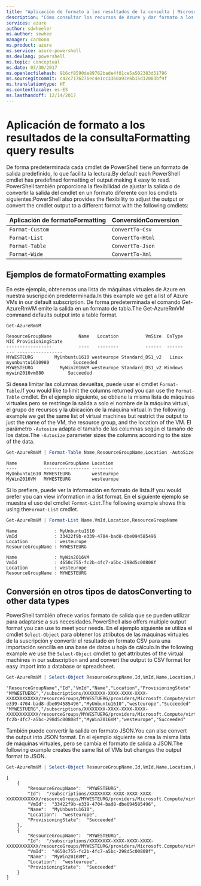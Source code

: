 ```yaml
---
title: "Aplicación de formato a los resultados de la consulta | Microsoft Docs"
description: "Cómo consultar los recursos de Azure y dar formato a los resultados."
services: azure
author: sdwheeler
ms.author: sewhee
manager: carmonm
ms.product: azure
ms.service: azure-powershell
ms.devlang: powershell
ms.topic: conceptual
ms.date: 03/30/2017
ms.openlocfilehash: 916cf8590de89762bade4f01ce5a502383d51796
ms.sourcegitcommit: c42c7176276ec4e1cc3360a93e6b15d32083bf9f
ms.translationtype: HT
ms.contentlocale: es-ES
ms.lasthandoff: 12/14/2017
---
```

# <a name="formatting-query-results"></a><span data-ttu-id="0e97d-103">Aplicación de formato a los resultados de la consulta</span><span class="sxs-lookup"><span data-stu-id="0e97d-103">Formatting query results</span></span>

<span data-ttu-id="0e97d-104">De forma predeterminada cada cmdlet de PowerShell tiene un formato de salida predefinido, lo que facilita la lectura.</span><span class="sxs-lookup"><span data-stu-id="0e97d-104">By default each PowerShell cmdlet has predefined formatting of output making it easy to read.</span></span>  <span data-ttu-id="0e97d-105">PowerShell también proporciona la flexibilidad de ajustar la salida o de convertir la salida del cmdlet en un formato diferente con los cmdlets siguientes:</span><span class="sxs-lookup"><span data-stu-id="0e97d-105">PowerShell also provides the flexibility to adjust the output or convert the cmdlet output to a different format with the following cmdlets:</span></span>

| <span data-ttu-id="0e97d-106">Aplicación de formato</span><span class="sxs-lookup"><span data-stu-id="0e97d-106">Formatting</span></span>      | <span data-ttu-id="0e97d-107">Conversión</span><span class="sxs-lookup"><span data-stu-id="0e97d-107">Conversion</span></span>       |
|-----------------|------------------|
| `Format-Custom` | `ConvertTo-Csv`  |
| `Format-List`   | `ConvertTo-Html` |
| `Format-Table`  | `ConvertTo-Json` |
| `Format-Wide`   | `ConvertTo-Xml`  |

## <a name="formatting-examples"></a><span data-ttu-id="0e97d-108">Ejemplos de formato</span><span class="sxs-lookup"><span data-stu-id="0e97d-108">Formatting examples</span></span>

<span data-ttu-id="0e97d-109">En este ejemplo, obtenemos una lista de máquinas virtuales de Azure en nuestra suscripción predeterminada.</span><span class="sxs-lookup"><span data-stu-id="0e97d-109">In this example we get a list of Azure VMs in our default subscription.</span></span>  <span data-ttu-id="0e97d-110">De forma predeterminada el comando Get-AzureRmVM emite la salida en un formato de tabla.</span><span class="sxs-lookup"><span data-stu-id="0e97d-110">The Get-AzureRmVM command defaults output into a table format.</span></span>

```powershell
Get-AzureRmVM
```

```
ResourceGroupName          Name   Location          VmSize  OsType              NIC ProvisioningState
-----------------          ----   --------          ------  ------              --- -----------------
MYWESTEURG        MyUnbuntu1610 westeurope Standard_DS1_v2   Linux myunbuntu1610980         Succeeded
MYWESTEURG          MyWin2016VM westeurope Standard_DS1_v2 Windows   mywin2016vm880         Succeeded
```

<span data-ttu-id="0e97d-111">Si desea limitar las columnas devueltas, puede usar el cmdlet `Format-Table`.</span><span class="sxs-lookup"><span data-stu-id="0e97d-111">If you would like to limit the columns returned you can use the `Format-Table` cmdlet.</span></span> <span data-ttu-id="0e97d-112">En el ejemplo siguiente, se obtiene la misma lista de máquinas virtuales pero se restringe la salida a solo el nombre de la máquina virtual, el grupo de recursos y la ubicación de la máquina virtual.</span><span class="sxs-lookup"><span data-stu-id="0e97d-112">In the following example we get the same list of virtual machines but restrict the output to just the name of the VM, the resource group, and the location of the VM.</span></span>  <span data-ttu-id="0e97d-113">El parámetro `-Autosize` adapta el tamaño de las columnas según el tamaño de los datos.</span><span class="sxs-lookup"><span data-stu-id="0e97d-113">The `-Autosize` parameter sizes the columns according to the size of the data.</span></span>

```powershell
Get-AzureRmVM | Format-Table Name,ResourceGroupName,Location -AutoSize
```

```
Name          ResourceGroupName Location
----          ----------------- --------
MyUnbuntu1610 MYWESTEURG        westeurope
MyWin2016VM   MYWESTEURG        westeurope
```

<span data-ttu-id="0e97d-114">Si lo prefiere, puede ver la información en formato de lista.</span><span class="sxs-lookup"><span data-stu-id="0e97d-114">If you would prefer you can view information in a list format.</span></span> <span data-ttu-id="0e97d-115">En el siguiente ejemplo se muestra el uso del cmdlet `Format-List`.</span><span class="sxs-lookup"><span data-stu-id="0e97d-115">The following example shows this using the`Format-List` cmdlet.</span></span>

```powershell
Get-AzureRmVM | Format-List Name,VmId,Location,ResourceGroupName
```

```
Name              : MyUnbuntu1610
VmId              : 33422f9b-e339-4704-bad8-dbe094585496
Location          : westeurope
ResourceGroupName : MYWESTEURG

Name              : MyWin2016VM
VmId              : 4650c755-fc2b-4fc7-a5bc-298d5c00808f
Location          : westeurope
ResourceGroupName : MYWESTEURG
```

## <a name="converting-to-other-data-types"></a><span data-ttu-id="0e97d-116">Conversión en otros tipos de datos</span><span class="sxs-lookup"><span data-stu-id="0e97d-116">Converting to other data types</span></span>

<span data-ttu-id="0e97d-117">PowerShell también ofrece varios formato de salida que se pueden utilizar para adaptarse a sus necesidades.</span><span class="sxs-lookup"><span data-stu-id="0e97d-117">PowerShell also offers multiple output format you can use to meet your needs.</span></span>  <span data-ttu-id="0e97d-118">En el ejemplo siguiente se utiliza el cmdlet `Select-Object` para obtener los atributos de las máquinas virtuales de la suscripción y convertir el resultado en formato CSV para una importación sencilla en una base de datos u hoja de cálculo.</span><span class="sxs-lookup"><span data-stu-id="0e97d-118">In the following example we use the `Select-Object` cmdlet to get attributes of the virtual machines in our subscription and and convert the output to CSV format for easy import into a database or spreadsheet.</span></span>

```powershell
Get-AzureRmVM | Select-Object ResourceGroupName,Id,VmId,Name,Location,ProvisioningState | ConvertTo-Csv -NoTypeInformation
```

```
"ResourceGroupName","Id","VmId","Name","Location","ProvisioningState"
"MYWESTUERG","/subscriptions/XXXXXXXX-XXXX-XXXX-XXXX-XXXXXXXXXXXX/resourceGroups/MYWESTUERG/providers/Microsoft.Compute/virtualMachines/MyUnbuntu1610","33422f9b-e339-4704-bad8-dbe094585496","MyUnbuntu1610","westeurope","Succeeded"
"MYWESTUERG","/subscriptions/XXXXXXXX-XXXX-XXXX-XXXX-XXXXXXXXXXXX/resourceGroups/MYWESTUERG/providers/Microsoft.Compute/virtualMachines/MyWin2016VM","4650c755-fc2b-4fc7-a5bc-298d5c00808f","MyWin2016VM","westeurope","Succeeded"
```

<span data-ttu-id="0e97d-119">También puede convertir la salida en formato JSON.</span><span class="sxs-lookup"><span data-stu-id="0e97d-119">You can also convert the output into JSON format.</span></span>  <span data-ttu-id="0e97d-120">En el ejemplo siguiente se crea la misma lista de máquinas virtuales, pero se cambia el formato de salida a JSON.</span><span class="sxs-lookup"><span data-stu-id="0e97d-120">The following example creates the same list of VMs but changes the output format to JSON.</span></span>

```powershell
Get-AzureRmVM | Select-Object ResourceGroupName,Id,VmId,Name,Location,ProvisioningState | ConvertTo-Json
```

```
[
    {
        "ResourceGroupName":  "MYWESTEURG",
        "Id":  "/subscriptions/XXXXXXXX-XXXX-XXXX-XXXX-XXXXXXXXXXXX/resourceGroups/MYWESTEURG/providers/Microsoft.Compute/virtualMachines/MyUnbuntu1610",
        "VmId":  "33422f9b-e339-4704-bad8-dbe094585496",
        "Name":  "MyUnbuntu1610",
        "Location":  "westeurope",
        "ProvisioningState":  "Succeeded"
    },
    {
        "ResourceGroupName":  "MYWESTEURG",
        "Id":  "/subscriptions/XXXXXXXX-XXXX-XXXX-XXXX-XXXXXXXXXXXX/resourceGroups/MYWESTEURG/providers/Microsoft.Compute/virtualMachines/MyWin2016VM",
        "VmId":  "4650c755-fc2b-4fc7-a5bc-298d5c00808f",
        "Name":  "MyWin2016VM",
        "Location":  "westeurope",
        "ProvisioningState":  "Succeeded"
    }
]
```
